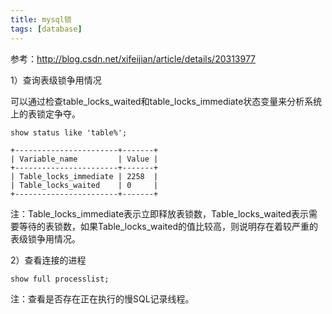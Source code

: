 ```yaml
---
title: mysql锁
tags: [database]
---
```


参考：http://blog.csdn.net/xifeijian/article/details/20313977

1）查询表级锁争用情况

可以通过检查table_locks_waited和table_locks_immediate状态变量来分析系统上的表锁定争夺。

```
show status like 'table%';

+-----------------------+-------+
| Variable_name         | Value |
+-----------------------+-------+
| Table_locks_immediate | 2258  |
| Table_locks_waited    | 0     |
+-----------------------+-------+
```

注：Table_locks_immediate表示立即释放表锁数，Table_locks_waited表示需要等待的表锁数，如果Table_locks_waited的值比较高，则说明存在着较严重的表级锁争用情况。

2）查看连接的进程

```
show full processlist;
```

注：查看是否存在正在执行的慢SQL记录线程。
